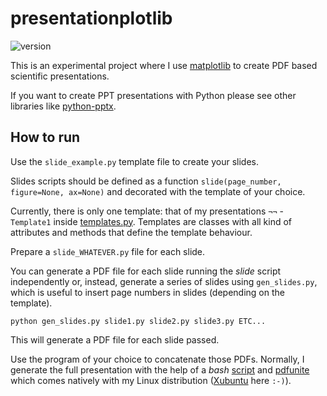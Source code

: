 # presentationplotlib

![version](https://img.shields.io/static/v1.svg?label=<version>&message=<0.1>&color=<9cf>)

This is an experimental project where I use [matplotlib](https://matplotlib.org/) to create PDF based scientific presentations.

If you want to create PPT presentations with Python please see other libraries like [python-pptx](https://python-pptx.readthedocs.io/en/latest/index.html).

## How to run

Use the `slide_example.py` template file to create your slides.  

Slides scripts should be defined as a function `slide(page_number, figure=None, ax=None)` and decorated with the template of your choice.  

Currently, there is only one template: that of my presentations `¬¬` - `Template1` inside [templates.py](https://github.com/joaomcteixeira/presentationplotlib/blob/master/templates.py). Templates are classes with all kind of attributes and methods that define the template behaviour.  

Prepare a `slide_WHATEVER.py` file for each slide.

You can generate a PDF file for each slide running the _slide_ script independently or, instead, generate a series of slides using `gen_slides.py`, which is useful to insert page numbers in slides (depending on the template).

```
python gen_slides.py slide1.py slide2.py slide3.py ETC...
```

This will generate a PDF file for each slide passed.

Use the program of your choice to concatenate those PDFs. Normally, I generate the full presentation with the help of a *bash* [script](https://github.com/joaomcteixeira/presentationplotlib/blob/master/make_slides.sh) and [pdfunite](http://www.manpagez.com/man/1/pdfunite/) which comes natively with my Linux distribution ([Xubuntu](https://xubuntu.org/) here `:-)`).
